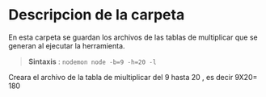 # Descripcion de la carpeta

En esta carpeta se guardan los archivos de las tablas de multiplicar que se generan al ejecutar la herramienta.

> **Sintaxis** : `nodemon node -b=9 -h=20 -l`

Creara el archivo de la tabla de miultiplicar del 9 hasta 20 , es decir 9X20= 180 